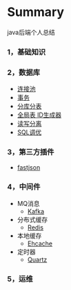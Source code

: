 # Summary
java后端个人总结

### 1，基础知识
### 2，数据库

*	[连接池](data-base/database-connection-pool.md)
* 	[事务](data-base/transaction.md)
* 	[分库分表](data-base/分库分表.md)
* 	[全局表 ID生成器](data-base/id-generate.md)
* 	[读写分离](http://blog.csdn.net/itomge/article/details/6909240)
* 	[SQL调优](data-base/sql-optimize.md)
### 3，第三方插件
 * [fastjson](%E7%AC%AC%E4%B8%89%E6%96%B9jar%E5%8C%85/fastjson.md)</br>
### 4，中间件

*	MQ消息
	* [Kafka]()
*	分布式缓存
	* [Redis]()
*	本地缓存
	* [Ehcache]()
*	定时器
	* [Quartz]()

### 5，运维

        

